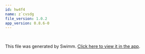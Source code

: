 ```yaml
---
id: hw4f4
name: z`cvsdg
file_version: 1.0.2
app_version: 0.8.6-0
---
```


<!-- Steps - Do not remove this comment -->


<br/>

This file was generated by Swimm. [Click here to view it in the app](https://swimm-web-app.web.app/repos/Z2l0aHViJTNBJTNBZGlnaS1wcm9qLUdVSSUzQSUzQWdpbGFkYXg=/docs/hw4f4).